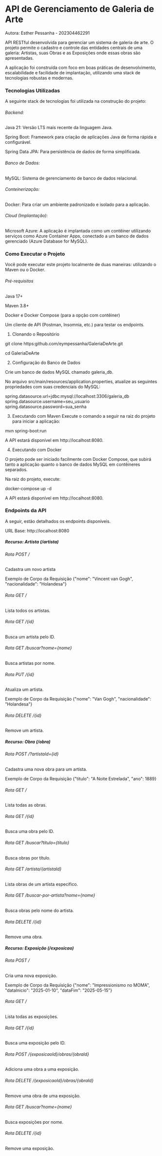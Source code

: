 # API de Gerenciamento de Galeria de Arte

Autora: Esther Pessanha - 202304462291

API RESTful desenvolvida para gerenciar um sistema de galeria de arte. O projeto permite o cadastro e controle das entidades centrais de uma galeria: Artistas, suas Obras e as Exposições onde essas obras são apresentadas.

A aplicação foi construída com foco em boas práticas de desenvolvimento, escalabilidade e facilidade de implantação, utilizando uma stack de tecnologias robustas e modernas.

### Tecnologias Utilizadas
A seguinte stack de tecnologias foi utilizada na construção do projeto:

###### Backend:

Java 21: Versão LTS mais recente da linguagem Java.

Spring Boot: Framework para criação de aplicações Java de forma rápida e configurável.

Spring Data JPA: Para persistência de dados de forma simplificada.

###### Banco de Dados:

MySQL: Sistema de gerenciamento de banco de dados relacional.

###### Conteinerização:

Docker: Para criar um ambiente padronizado e isolado para a aplicação.

###### Cloud (Implantação):

Microsoft Azure: A aplicação é implantada como um contêiner utilizando serviços como Azure Container Apps, conectado a um banco de dados gerenciado (Azure Database for MySQL).

### Como Executar o Projeto
Você pode executar este projeto localmente de duas maneiras: utilizando o Maven ou o Docker.

###### Pré-requisitos
Java 17+

Maven 3.8+

Docker e Docker Compose (para a opção com contêiner)

Um cliente de API (Postman, Insomnia, etc.) para testar os endpoints.

1. Clonando o Repositório

git clone https:github.com/eympessanha/GaleriaDeArte.git

cd GaleriaDeArte

2. Configuração do Banco de Dados

Crie um banco de dados MySQL chamado galeria_db.

No arquivo src/main/resources/application.properties, atualize as seguintes propriedades com suas credenciais do MySQL:

spring.datasource.url=jdbc:mysql://localhost:3306/galeria_db
spring.datasource.username=seu_usuario
spring.datasource.password=sua_senha

3. Executando com Maven
Execute o comando a seguir na raiz do projeto para iniciar a aplicação:

mvn spring-boot:run

A API estará disponível em http://localhost:8080.

4. Executando com Docker

O projeto pode ser iniciado facilmente com Docker Compose, que subirá tanto a aplicação quanto o banco de dados MySQL em contêineres separados.

Na raiz do projeto, execute:

docker-compose up -d

A API estará disponível em http://localhost:8080.

### Endpoints da API
A seguir, estão detalhados os endpoints disponíveis.

URL Base: http://localhost:8080

##### Recurso: Artista (/artista)

###### Rota POST /
Cadastra um novo artista

Exemplo de Corpo da Requisição
{"nome": "Vincent van Gogh", "nacionalidade": "Holandesa"}

###### Rota GET /
Lista todos os artistas.

###### Rota GET /{id}
Busca um artista pelo ID.

###### Rota GET /buscar?nome={nome}
Busca artistas por nome.

###### Rota PUT /{id}
Atualiza um artista.

Exemplo de Corpo da Requisição
{"nome": "Van Gogh", "nacionalidade": "Holandesa"}

###### Rota DELETE /{id}
Remove um artista.

##### Recurso: Obra (/obra)

###### Rota POST /?artistaId={id}
Cadastra uma nova obra para um artista.

Exemplo de Corpo da Requisição
{"titulo": "A Noite Estrelada", "ano": 1889}

###### Rota GET /
Lista todas as obras.

###### Rota GET /{id}
Busca uma obra pelo ID.

###### Rota GET /buscar?titulo={titulo}
Busca obras por título.

###### Rota GET /artista/{artistaId}
Lista obras de um artista específico.

###### Rota GET /buscar-por-artista?nome={nome}
Busca obras pelo nome do artista.

###### Rota DELETE /{id}
Remove uma obra.

##### Recurso: Exposição (/exposicao)

###### Rota POST /
Cria uma nova exposição.

Exemplo de Corpo da Requisição
{"nome": "Impressionismo no MOMA", "dataInicio": "2025-01-10", "dataFim": "2025-05-15"}

###### Rota GET /
Lista todas as exposições.

###### Rota GET /{id}
Busca uma exposição pelo ID.

###### Rota POST /{exposicaoId}/obras/{obraId}
Adiciona uma obra a uma exposição.

###### Rota DELETE /{exposicaoId}/obras/{obraId}
Remove uma obra de uma exposição.

###### Rota GET /buscar?nome={nome}
Busca exposições por nome.

###### Rota DELETE /{id}
Remove uma exposição.

